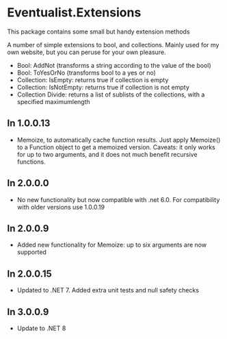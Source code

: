 ﻿# Eventualist.Extensions
This package contains some small but handy extension methods


A number of simple extensions to bool, and collections. Mainly used for my own website, but you can peruse for your own pleasure.
* Bool: AddNot (transforms a string according to the value of the bool)
* Bool: ToYesOrNo (transforms bool to a yes or no)
* Collection: IsEmpty: returns true if collection is empty
* Collection: IsNotEmpty: returns true if collection is not empty
* Collection Divide: returns a list of sublists of the collections, with a specified maximumlength

## In 1.0.0.13

- Memoize, to automatically cache function results. Just apply Memoize() to a Function object to get a memoized version. Caveats: it only works for up to two arguments, and it does not much benefit recursive functions.

## In 2.0.0.0

- No new functionality but now compatible with .net 6.0. For compatibility with older versions use 1.0.0.19</Description>
    
## In 2.0.0.9

- Added new functionality for Memoize: up to six arguments are now supported

## In 2.0.0.15

- Updated to .NET 7. Added extra unit tests and null safety checks

## In 3.0.0.9

- Update to .NET 8